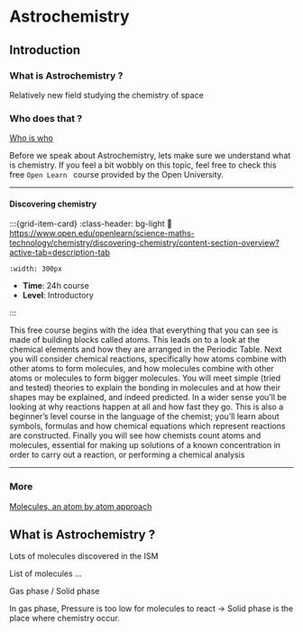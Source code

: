 # Astrochemistry

## Introduction

### What is Astrochemistry ?

Relatively new field studying the chemistry of space

### Who does that ?

[Who is who](https://whoswho.astrogewgaw.com/about)



Before we speak about Astrochemistry, lets make sure we understand what is chemistry. If you feel a bit wobbly on this topic, feel free to check this free `Open Learn ` course provided by the Open University. 

***

<h4><strong>Discovering chemistry </strong></h4>

<article id="P1">

<div id="subdiv1-3">    


    

:::{grid-item-card}
:class-header: bg-light
:link: https://www.open.edu/openlearn/science-maths-technology/chemistry/discovering-chemistry/content-section-overview?active-tab=description-tab

```{figure} ../../Docs/Open_Learn_Images/Discovering_Chemistry.jpg
:width: 300px
```
    
- **Time**: 24h course 
- **Level**: Introductory  

    
:::
    
</div>    
    
<div id="subdiv2-3">

This free course begins with the idea that everything that you can see is made of building blocks called atoms. This leads on to a look at the chemical elements and how they are arranged in the Periodic Table. Next you will consider chemical reactions, specifically how atoms combine with other atoms to form molecules, and how molecules combine with other atoms or molecules to form bigger molecules. You will meet simple (tried and tested) theories to explain the bonding in molecules and at how their shapes may be explained, and indeed predicted. In a wider sense you’ll be looking at why reactions happen at all and how fast they go. This is also a beginner’s level course in the language of the chemist; you’ll learn about symbols, formulas and how chemical equations which represent reactions are constructed. Finally you will see how chemists count atoms and molecules, essential for making up solutions of a known concentration in order to carry out a reaction, or performing a chemical analysis

</div>
    

    
</article>


***

### More

[Molecules, an atom by atom approach](http://www.astrochymist.org/chemicalbonding/home.html)
    
## What is Astrochemistry ?

Lots of molecules discovered in the ISM

List of molecules ...

Gas phase / Solid phase

In gas phase, Pressure is too low for molecules to react -> Solid phase is the place where chemistry occur.